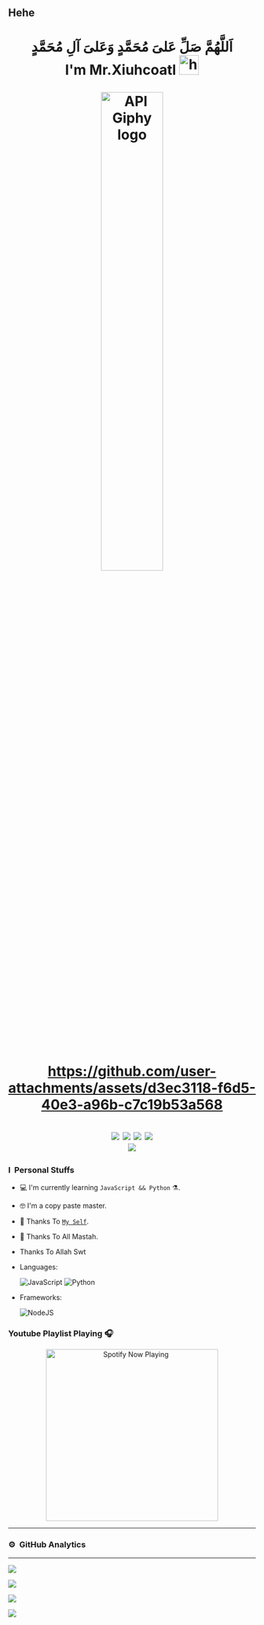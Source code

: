 ## Hehe

<h1 align="center"> اَللَّهُمَّ صَلِّ عَلىَ مُحَمَّدٍ وَعَلىَ آلِ مُحَمَّدٍ <br>I'm Mr.Xiuhcoatl <img src="https://user-images.githubusercontent.com/1303154/88677602-1635ba80-d120-11ea-84d8-d263ba5fc3c0.gif" width="40px" alt="hi">

<p align="center">

<img src="https://i.ibb.co.com/NVqNbN5/kaito-kuroba-magic-kaito-kait-logo-conan-edogawa-ddb4c17b9cc9ffda569abe3a8af2dafc.png" width="50%" alt="API Giphy logo"/>


https://github.com/user-attachments/assets/d3ec3118-f6d5-40e3-a96b-c7c19b53a568


</p>

[<img src="https://img.shields.io/badge/whatsapp-%808080.svg?&style=for-the-badge&logo=whatsapp&logoColor=white">](https://chat.whatsapp.com/+)
[<img src="https://img.shields.io/badge/instagram-%23E4405F.svg?&style=for-the-badge&logo=instagram&logoColor=white">](https://instagram.com/sbdisd)
[<img src="https://img.shields.io/badge/youtube-%23E4405F.svg?&style=for-the-badge&logo=youtube&logoColor=white">](https://m.youtube.com/channel/sbdisd)
[<img src="https://img.shields.io/badge/github-%23E4405F.svg?&style=for-the-badge&logo=github&logoColor=white">](https://github.com/sbdisd)
<br>
[![](https://visitcount.itsvg.in/api?id=sbdisd&icon=0&color=5)](https://visitcount.itsvg.in)

### I &nbsp;Personal Stuffs

- 💻 I'm currently learning `JavaScript && Python` ⚗.

- 🤓 I'm a copy paste master.

- 📝 Thanks To [`My Self`](https://github.com/sbdisd).

- 🎩 Thanks To All Mastah.

- Thanks To Allah Swt

- Languages: &nbsp;
 
  ![JavaScript](https://img.shields.io/badge/JavaScript-323330?style=for-the-badge&logo=javascript&logoColor=F7DF1E)
  ![Python](https://img.shields.io/badge/Python-323330?style=for-the-badge&logo=python&logoColor=F7DF1E)
- Frameworks: &nbsp;

  ![NodeJS](https://img.shields.io/badge/Node.js-43853D?style=for-the-badge&logo=node.js&logoColor=white)

### Youtube Playlist Playing 🎧

<p align="center">
  <a href="https://www.youtube.com/embed/videoseries?si=H-t5uNnp7cYrJDjD&amp;list=PLfHUctPViabwc6uKCLDZP5t261o6pYM0m" target="_blank"><img src="https://now-playing-on-spotify.vercel.app/api/spotify" alt="Spotify Now Playing" width="350"/></a>
</p>

------
### ⚙ &nbsp;GitHub Analytics

---

<p align="center">

  <a href="https://github.com/sbdisd"><img src="https://github-readme-stats.vercel.app/api?username=sbdisd&theme=tokyonight&show_icons=true" /></a>

</p>

<p align="center">

  <a href="https://github.com/sbdisd"><img src="https://github-readme-streak-stats.herokuapp.com?user=sbdisd&theme=tokyonight&hide_border=false&properties=background&border=%239611C5FF" /><a>

</p>

  

<p align="center">

  <a href="https://github.com/sbdisd"><img src="https://github-readme-stats.vercel.app/api/top-langs?username=sbdisd&theme=tokyonight&layout=donut" /></a>

</p>

  

<p align="center">

  <a href="https://github.com/sbdisd"><img src="https://github-profile-trophy.vercel.app/?username=sbdisd&theme=radical&margin-w=20&no-bg=true&no-frame=false" /><a>

</p>
